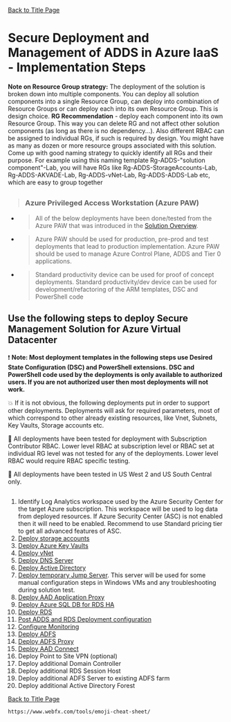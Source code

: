 [Back to Title Page](README.md)

# Secure Deployment and Management of ADDS in Azure IaaS - Implementation Steps

**Note on Resource Group strategy:** The deployment of the solution is broken down 
into multiple components. You can deploy all solution components into a single Resource Group, 
can deploy into combination of Resource Groups or can deploy each into its 
own Resource Group. This is design choice. **RG Recommendation** - deploy each component into its own Resource Group. This way you 
can delete RG and not affect other solution components (as long as there is no 
dependency...). Also different RBAC can be assigned to individual RGs, if such is 
required by design. You might have as many as dozen or more resource groups associated with this solution. 
Come up with good naming strategy to quickly identify all RGs and their purpose. For example using this naming 
template Rg-ADDS-"solution component"-Lab, you will have RGs like 
Rg-ADDS-StorageAccounts-Lab, Rg-ADDS-AKVADE-Lab, Rg-ADDS-vNet-Lab, Rg-ADDS-ADDS-Lab etc, which are easy to group together

##
> ### **Azure Privileged Access Workstation (Azure PAW)**
- > All of the below deployments have been done/tested from the Azure PAW that was introduced in the [Solution Overview](SolutionOverview.md). 
- > Azure PAW should be used for production, pre-prod and test deployments that lead to production implementation. Azure PAW should be used to manage Azure Control Plane, ADDS and Tier 0 applications.
- > Standard productivity device can be used for proof of concept deployments.
  > Standard productivity/dev device can be used for development/refactoring of the ARM templates, DSC and PowerShell code
## 

## Use the following steps to deploy Secure Management Solution for Azure Virtual Datacenter

:heavy_exclamation_mark: **Note: Most deployment templates in the following steps use Desired State Configuration (DSC) and PowerShell extensions. 
DSC and PowerShell code used by the deployments is only available to authorized users. 
If you are not authorized user then most deployments will not work.**

:boom: If it is not obvious, the following deployments put in order to support other deployments. Deployments will ask for required parameters,
most of which correspond to other already existing resources, like Vnet, Subnets, Key Vaults, Storage accounts etc. 

:mega: All deployments have been tested for deployment with Subscription Contributor RBAC. Lower level RBAC at subscription level or RBAC set 
at individual RG level was not tested for any of the deployments. Lower level RBAC would require RBAC specific testing.

:mega: All deployments have been tested in US West 2 and US South Central only.

##
1. Identify Log Analytics workspace used by the Azure Security Center for the target Azure subscription. 
    This workspace will be used to log data from deployed resources. If Azure Security Center (ASC) is not enabled then it will need to be enabled. 
Recommend to use Standard pricing tier to get all advanced features of ASC.
2. [Deploy storage accounts](DeployStorageAccounts.md)
3. [Deploy Azure Key Vaults](DeployAzureKeyVaults.md)
4. [Deploy vNet](DeployvNet.md)
5. [Deploy DNS Server](DeployDNSServer.md)
6. [Deploy Active Directory](DeployADDS.md)
7. [Deploy temporary Jump Server](DeployJumpServer.md). This server will be used for some manual configuration steps in Windows VMs and any troubleshooting during solution test.
8. [Deploy AAD Application Proxy](DeployAADApProxy.md)
9. [Deploy Azure SQL DB for RDS HA](DeployAzureSQL.md)
10. [Deploy RDS](DeployRDS.md)
11. [Post ADDS and RDS Deployment configuration](PostADDSConfig.md)
12. [Configure Monitoring](ConfigureMonitoring.md)
12. [Deploy ADFS](DeployADFS.md)
13. [Deploy ADFS Proxy](DeployADFSProxy.md)
14. [Deploy AAD Connect](DeployAADConnect.md) 
15. Deploy Point to Site VPN (optional)
16. Deploy additional Domain Controller
17. Deploy additional RDS Session Host 
18. Deploy additional ADFS Server to existing ADFS farm
19. Deploy additional Active Directory Forest


[Back to Title Page](README.md)



	https://www.webfx.com/tools/emoji-cheat-sheet/


